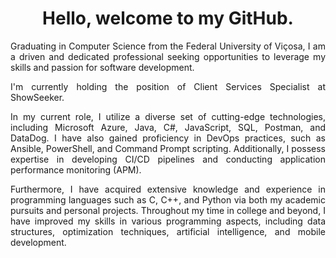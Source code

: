 <h1 align="center">Hello, welcome to my GitHub.</h1>
<p align="justify">Graduating in Computer Science from the Federal University of Viçosa, I am a driven and dedicated professional seeking opportunities to leverage my skills and passion for software development.

<p align="justify">I'm currently holding the position of Client Services Specialist at ShowSeeker.

<p align="justify">In my current role, I utilize a diverse set of cutting-edge technologies, including Microsoft Azure, Java, C#, JavaScript, SQL, Postman, and DataDog. I have also gained proficiency in DevOps practices, such as Ansible, PowerShell, and Command Prompt scripting. Additionally, I possess expertise in developing CI/CD pipelines and conducting application performance monitoring (APM).

<p align="justify">Furthermore, I have acquired extensive knowledge and experience in programming languages such as C, C++, and Python via both my academic pursuits and personal projects. Throughout my time in college and beyond, I have improved my skills in various programming aspects, including data structures, optimization techniques, artificial intelligence, and mobile development.


